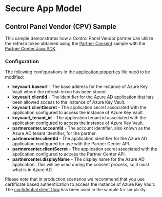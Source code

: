 # Secure App Model

## Control Panel Vendor (CPV) Sample

This sample demonstrates how a Control Panel Vendor partner can utilize the refresh token obtained using the [Partner Consent](../partnerconsent/README.md) sample with the [Partner Center Java SDK](https://docs.microsoft.com/java/partnercenter/overview).

### Configuration

The following configurations in the [application.properties](src/main/resources/application.properties) file need to be modified:

* **keyvault.baseurl** - The base address for the instance of Azure Key Vault where the refresh token has been stored.
* **keyvault.clientId** - The identifier for the Azure AD application that has been allowed access to the instance of Azure Key Vault.
* **keyvault.clientSecret** - The application secret associated with the application configured to access the instance of Azure Key Vault.
* **keyvault_tenant_id** - The application tenant id associated with the application configured to access the instance of Azure Key Vault.
* **partnercenter.accountId** - The account identifier, also known as the Azure AD tenant identifier, for the partner.
* **partnercenter.clientId** - The application identifier for the Azure AD application configured for use with the Partner Center API.
* **partnercenter.clientSecret** - The application secret associated with the application configured to access the Partner Center API.
* **partnercenter.displayName** - The display name for the Azure AD application. This will be used during the consent process, so it must what is in Azure AD.

Please note that in production scenarios we recommend that you use certificate based authentication to access the instance of Azure Key Vault. The [confidential client flow](https://github.com/AzureAD/azure-activedirectory-library-for-dotnet/wiki/Confidential-client-applications-flows) has been used in the sample for simplicity.
